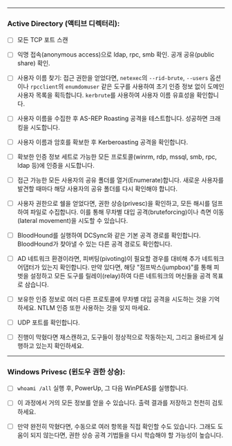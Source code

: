 

---

### **Active Directory (액티브 디렉터리):**

- [ ] 모든 TCP 포트 스캔

- [ ] 익명 접속(anonymous access)으로 ldap, rpc, smb 확인. 공개 공유(public share) 확인.

- [ ] 사용자 이름 찾기: 접근 권한을 얻었다면, `netexec`의 `--rid-brute`, `--users` 옵션이나 `rpcclient`의 `enumdomuser` 같은 도구를 사용하여 초기 인증 정보 없이 도메인 사용자 목록을 획득합니다. `kerbrute`를 사용하여 사용자 이름 유효성을 확인합니다.

- [ ] 사용자 이름을 수집한 후 AS-REP Roasting 공격을 테스트합니다. 성공하면 크래킹을 시도합니다.

- [ ] 사용자 이름과 암호를 확보한 후 Kerberoasting 공격을 확인합니다.

- [ ] 확보한 인증 정보 세트로 가능한 모든 프로토콜(winrm, rdp, mssql, smb, rpc, ldap 등)에 인증을 시도합니다.

- [ ] 접근 가능한 모든 사용자의 공유 폴더를 열거(Enumerate)합니다. 새로운 사용자를 발견할 때마다 해당 사용자의 공유 폴더를 다시 확인해야 합니다.

- [ ] 사용자 권한으로 쉘을 얻었다면, 권한 상승(privesc)을 확인하고, 모든 해시를 덤프하여 파일로 수집합니다. 이를 통해 무차별 대입 공격(bruteforcing)이나 측면 이동(lateral movement)을 시도할 수 있습니다.

- [ ] BloodHound를 실행하여 DCSync와 같은 기본 공격 경로를 확인합니다. BloodHound가 찾아낼 수 있는 다른 공격 경로도 확인합니다.

- [ ] AD 네트워크 환경이라면, 피버팅(pivoting)이 필요할 경우를 대비해 추가 네트워크 어댑터가 있는지 확인합니다. 만약 있다면, 해당 "점프박스(jumpbox)"를 통해 피벗을 설정하고 모든 도구를 릴레이(relay)하여 다른 네트워크의 머신들을 공격 목표로 삼습니다.

- [ ] 보유한 인증 정보로 여러 다른 프로토콜에 무차별 대입 공격을 시도하는 것을 기억하세요. NTLM 인증 또한 사용하는 것을 잊지 마세요.

- [ ] UDP 포트를 확인합니다.

- [ ] 진행이 막혔다면 재스캔하고, 도구들이 정상적으로 작동하는지, 그리고 올바르게 실행하고 있는지 확인하세요.


---

### **Windows Privesc (윈도우 권한 상승):**

- [ ] `whoami /all` 실행 후, PowerUp, 그 다음 WinPEAS를 실행합니다.

- [ ] 이 과정에서 거의 모든 정보를 얻을 수 있습니다. 출력 결과를 저장하고 천천히 검토하세요.

- [ ] 만약 완전히 막혔다면, 수동으로 여러 항목을 직접 확인할 수도 있습니다. 그래도 도움이 되지 않는다면, 권한 상승 공격 기법들을 다시 학습해야 할 가능성이 높습니다.


